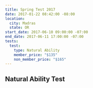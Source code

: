 ```yaml
---
title: Spring Test 2017
date: 2017-01-22 08:42:00 -08:00
location:
  city: Madras
  state: OR
start_date: 2017-06-10 09:00:00 -07:00
end_date: 2017-06-11 17:00:00 -07:00
tests:
  test:
    type: Natural Ability
    member_price: "$135"
    non_member_price: "$165"
---
```


## Natural Ability Test